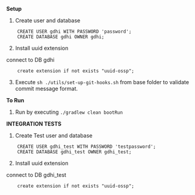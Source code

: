 **Setup**

1. Create user and database
```
    CREATE USER gdhi WITH PASSWORD 'password';
    CREATE DATABASE gdhi OWNER gdhi;
```
2. Install uuid extension

connect to DB gdhi
```
    create extension if not exists "uuid-ossp";
```

3. Execute `sh ./utils/set-up-git-hooks.sh` from base folder to validate commit message format.

**To Run**

1. Run by executing
`./gradlew clean bootRun`

**INTEGRATION TESTS**
1. Create Test user and database
```
    CREATE USER gdhi_test WITH PASSWORD 'testpassword';
    CREATE DATABASE gdhi_test OWNER gdhi_test;
```

2. Install uuid extension

connect to DB gdhi_test
```
    create extension if not exists "uuid-ossp";
```